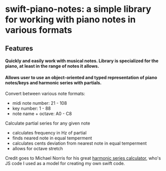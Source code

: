 # swift-piano-notes: a simple library for working with piano notes in various formats

## Features

#### Quickly and easily work with musical notes. Library is specialized for the piano, at least in the range of notes it allows.

#### Allows user to use an object-oriented and typed representation of piano notes/keys and harmonic series with partials.

Convert between various note formats:
  - midi note number: 21 - 108
  - key number: 1 - 88
  - note name + octave: A0 - C8

Calculate partial series for any given note
- calculates frequency in Hz of partial
- finds neared note in equal temperment
- calculates cents deviation from nearest note in equal temperment
- allows for octave stretch

Credit goes to Michael Norris for his great [harmonic series calculator](http://www.michaelnorris.info/musictheory/harmonic-series-calculator), who's JS code I used as a model for creating my own swift code. 

